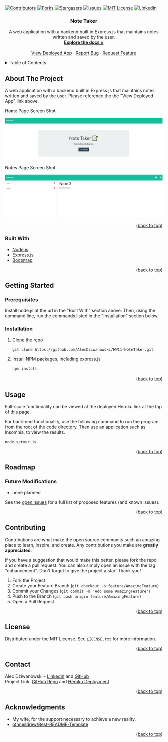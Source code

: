 <div id="top"></div>
<!--
*** Thanks for checking out the Best-README-Template. If you have a suggestion
*** that would make this better, please fork the repo and create a pull request
*** or simply open an issue with the tag "enhancement".
*** Don't forget to give the project a star!
*** Thanks again! Now go create something AMAZING! :D
-->



<!-- PROJECT SHIELDS -->
<!--
*** I'm using markdown "reference style" links for readability.
*** Reference links are enclosed in brackets [ ] instead of parentheses ( ).
*** See the bottom of this document for the declaration of the reference variables
*** for contributors-url, forks-url, etc. This is an optional, concise syntax you may use.
*** https://www.markdownguide.org/basic-syntax/#reference-style-links
-->
[![Contributors][contributors-shield]][contributors-url]
[![Forks][forks-shield]][forks-url]
[![Stargazers][stars-shield]][stars-url]
[![Issues][issues-shield]][issues-url]
[![MIT License][license-shield]][license-url]
[![LinkedIn][linkedin-shield]][linkedin-url]



<!-- PROJECT LOGO -->
<!-- <br /> -->
<div align="center">
  <!-- <a href="https://github.com/github_username/repo_name">
    <img src="images/logo.png" alt="Logo" width="80" height="80">
  </a> -->

<h3 align="center">Note Taker</h3>

  <p align="center">
    A web application with a backend built in Express.js that maintains notes written and saved by the user.
    <br />
    <a href="https://github.com/AlecDziwanowski/HW11-NoteTaker"><strong>Explore the docs »</strong></a>
    <br />
    <br />
    <!-- was: "View Demo" -->
    <a href="https://hw11-notetaker-and.herokuapp.com/">View Deployed App</a>
    ·
    <a href="https://github.com/AlecDziwanowski/HW11-NoteTaker/issues">Report Bug</a>
    ·
    <a href="https://github.com/AlecDziwanowski/HW11-NoteTaker/issues">Request Feature</a>
  </p>
</div>



<!-- TABLE OF CONTENTS -->
<details>
  <summary>Table of Contents</summary>
  <ol>
    <li>
      <a href="#about-the-project">About The Project</a>
      <ul>
        <li><a href="#built-with">Built With</a></li>
      </ul>
    </li>
    <li>
      <a href="#getting-started">Getting Started</a>
      <ul>
        <li><a href="#prerequisites">Prerequisites</a></li>
        <li><a href="#installation">Installation</a></li>
      </ul>
    </li>
    <li><a href="#usage">Usage</a></li>
    <li><a href="#roadmap">Roadmap</a></li>
    <li><a href="#contributing">Contributing</a></li>
    <li><a href="#license">License</a></li>
    <li><a href="#contact">Contact</a></li>
    <li><a href="#acknowledgments">Acknowledgments</a></li>
  </ol>
</details>



<!-- ABOUT THE PROJECT -->
## About The Project
A web application with a backend built in Express.js that maintains notes written and saved by the user. Please reference the the "View Deployed App" link above.

Home Page Screen Shot

![Home Page Screen Shot](./Assets/homePage.png)

Notes Page Screen Shot

![Notes Page Screen Shot](./Assets/notesPage.png)

<!-- ![Team Profile Generator GIF](./Assets/TPG_Walkthrough.gif) -->

<!-- Here's a blank template to get started: To avoid retyping too much info. Do a search and replace with your text editor for the following: `github_username`, `repo_name`, `twitter_handle`, `linkedin_username`, `email_client`, `email`, `project_title`, `project_description` -->

<p align="right">(<a href="#top">back to top</a>)</p>



### Built With
<!-- * [Next.js](https://nextjs.org/)
* [React.js](https://reactjs.org/)
* [Vue.js](https://vuejs.org/)
* [Angular](https://angular.io/)
* [Svelte](https://svelte.dev/)
* [Laravel](https://laravel.com) 
* [JQuery](https://jquery.com) -->
<!-- * [NPM - Inquirer](https://www.npmjs.com/package/inquirer) -->
<!-- * [NPM - Jest](https://www.npmjs.com/package/jest) -->
* [Node.js](https://nodejs.org/en/)
* [Express.js](https://expressjs.com/)
* [Bootstrap](https://getbootstrap.com)

<p align="right">(<a href="#top">back to top</a>)</p>



<!-- GETTING STARTED -->
## Getting Started
### Prerequisites
Install node.js at the url in the "Built With" section above. Then, using the command line, run the commands listed in the "Installation" section below.

### Installation
<!-- 1. Get a free API Key at [https://example.com](https://example.com) -->
1. Clone the repo
   ```sh
   git clone https://github.com/AlecDziwanowski/HW11-NoteTaker.git
   ```
2. Install NPM packages, including express.js
   ```sh
   npm install
   ```
<!-- 4. Enter your API in `config.js`
   ```js
   const API_KEY = 'ENTER YOUR API';
   ``` -->

<p align="right">(<a href="#top">back to top</a>)</p>



<!-- USAGE EXAMPLES -->
## Usage
Full-scale functionality can be viewed at the deployed Heroku link at the top of this page.

For back-end functionality, use the following command to run the program from the root of the code directory. Then use an application such as Insomnia, to view the results.
  ```sh
  node server.js
  ```

<!-- _For more examples, please refer to the [Documentation](https://example.com)_ -->

<p align="right">(<a href="#top">back to top</a>)</p>



<!-- ROADMAP -->
## Roadmap
### Future Modifications
- none planned

<!-- - [ ] Nested Feature -->

See the [open issues](https://github.com/AlecDziwanowski/HW11-NoteTaker/issues) for a full list of proposed features (and known issues).

<p align="right">(<a href="#top">back to top</a>)</p>



<!-- CONTRIBUTING -->
## Contributing
Contributions are what make the open source community such an amazing place to learn, inspire, and create. Any contributions you make are **greatly appreciated**.

If you have a suggestion that would make this better, please fork the repo and create a pull request. You can also simply open an issue with the tag "enhancement".
Don't forget to give the project a star! Thank you!

1. Fork the Project
2. Create your Feature Branch (`git checkout -b feature/AmazingFeature`)
3. Commit your Changes (`git commit -m 'Add some AmazingFeature'`)
4. Push to the Branch (`git push origin feature/AmazingFeature`)
5. Open a Pull Request

<p align="right">(<a href="#top">back to top</a>)</p>



<!-- LICENSE -->
## License
Distributed under the MIT License. See `LICENSE.txt` for more information.

<p align="right">(<a href="#top">back to top</a>)</p>



<!-- CONTACT -->
## Contact
Alec Dziwanowski - [LinkedIn](https://www.linkedin.com/in/alecdziwanowski/) and [GitHub](https://github.com/AlecDziwanowski) <br>
Project Link: [GitHub Repo](https://github.com/AlecDziwanowski/HW11-NoteTaker) and [Heroku Deployment](https://hw11-notetaker-and.herokuapp.com/notes)

<p align="right">(<a href="#top">back to top</a>)</p>



<!-- ACKNOWLEDGMENTS -->
## Acknowledgments
* My wife, for the support necessary to achieve a new reality.
* [othneildrew/Best-README-Template](https://github.com/othneildrew/Best-README-Template)

<p align="right">(<a href="#top">back to top</a>)</p>

<!-- MARKDOWN LINKS & IMAGES -->
<!-- https://www.markdownguide.org/basic-syntax/#reference-style-links -->
[contributors-shield]: https://img.shields.io/github/contributors/AlecDziwanowski/HW11-NoteTaker.svg?style=for-the-badge
[contributors-url]: https://github.com/AlecDziwanowski/HW11-NoteTaker/graphs/contributors
[forks-shield]: https://img.shields.io/github/forks/AlecDziwanowski/HW11-NoteTaker.svg?style=for-the-badge
[forks-url]: https://github.com/AlecDziwanowski/HW11-NoteTaker/network/members
[stars-shield]: https://img.shields.io/github/stars/AlecDziwanowski/HW11-NoteTaker.svg?style=for-the-badge
[stars-url]: https://github.com/AlecDziwanowski/HW11-NoteTaker/stargazers
[issues-shield]: https://img.shields.io/github/issues/AlecDziwanowski/HW11-NoteTaker.svg?style=for-the-badge
[issues-url]: https://github.com/AlecDziwanowski/HW11-NoteTaker/issues
[license-shield]: https://img.shields.io/github/license/AlecDziwanowski/HW11-NoteTaker.svg?style=for-the-badge
[license-url]: https://github.com/AlecDziwanowski/HW11-NoteTaker/blob/main/LICENSE.txt
[linkedin-shield]: https://img.shields.io/badge/-LinkedIn-black.svg?style=for-the-badge&logo=linkedin&colorB=555
[linkedin-url]: https://linkedin.com/in/AlecDziwanowski
[product-screenshot]: ./Assets/TPG_Screenshot.png